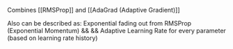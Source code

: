
Combines [[RMSProp]] and [[AdaGrad (Adaptive Gradient)]]

Also can be described as:
Exponential fading out from RMSProp (Exponential Momentum) &&
&& Adaptive Learning Rate for every parameter (based on learning rate history)